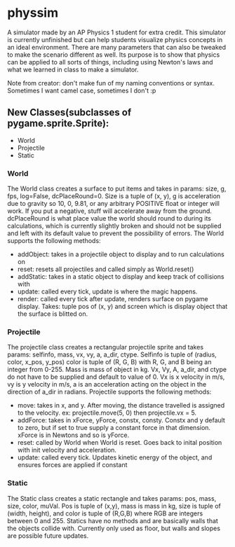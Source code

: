 # physsim
A simulator made by an AP Physics 1 student for extra credit. This simulator is currently unfinished but can help students visualize physics concepts in an ideal environment. There are many parameters that can also be tweaked to make the scenario different as well. Its purpose is to show that physics can be applied to all sorts of things, including using Newton's laws and what we learned in class to make a simulator. 

Note from creator: don't make fun of my naming conventions or syntax. Sometimes I want camel case, sometimes I don't  :p

## New Classes(subclasses of pygame.sprite.Sprite):
 - World
 - Projectile
 - Static
 
 
### World
The World class creates a surface to put items and takes in params: size, g, fps, log=False, dcPlaceRound=0.
Size is a tuple of (x, y), g is acceleration due to gravity so 10, 0, 9.81, or any arbitrary POSITIVE float or integer will work. If you put a negative, stuff will accelerate away from the ground. dcPlaceRound is what place value the world should round to during its calculations, which is currently slightly broken and should not be supplied and left with its default value to prevent the possibility of errors. The World supports the following methods:
 - addObject: takes in a projectile object to display and to run calculations on
 - reset: resets all projectiles and called simply as World.reset()
 - addStatic: takes in a static object to display and keep track of collisions with
 - update: called every tick, update is where the magic happens.
 - render: called every tick after update, renders surface on pygame display. Takes: tuple pos of (x, y) and screen which is display object that the surface is blitted on. 

### Projectile
The projectile class creates a rectangular projectile sprite and takes params: selfinfo, mass, vx, vy, a, a_dir, ctype. Selfinfo is tuple of (radius, color, x_pos, y_pos) color is tuple of (R, G, B) with R, G, and B being an integer from 0-255. Mass is mass of object in kg. Vx, Vy, A, a_dir, and ctype do not have to be supplied and default to value of 0. Vx is x velocity in m/s, vy is y velocity in m/s, a is an acceleration acting on the object in the direction of a_dir in radians. Projectile supports the following methods:
 - move: takes in x, and y. After moving, the distance travelled is assigned to the velocity. ex: projectile.move(5, 0) then projectile.vx = 5.
 - addForce: takes in xForce, yForce, constx, consty. Constx and y default to zero, but if set to true supply a constant force in that dimension. xForce is in Newtons and so is yForce.
 - reset: called by World when World is reset. Goes back to inital position with init velocity and acceleration.
 - update: called every tick. Updates kinetic energy of the object, and ensures forces are applied if constant
 

### Static
The Static class creates a static rectangle and takes params: pos, mass, size, color, muVal. Pos is tuple of (x,y), mass is mass in kg, size is tuple of (width, height), and color is tuple of (R,G,B) where RGB are integers between 0 and 255. Statics have no methods and are basically walls that the objects collide with. Currently only used as floor, but walls and slopes are possible future updates.
